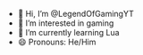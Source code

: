 - 👋 Hi, I’m @LegendOfGamingYT
- 👀 I’m interested in gaming
- 🌱 I’m currently learning Lua
- 😄 Pronouns: He/Him

<!---
LegendOfGamingYT/LegendOfGamingYT is a ✨ special ✨ repository because its `README.md` (this file) appears on your GitHub profile.
You can click the Preview link to take a look at your changes.
--->
